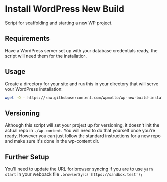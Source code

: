 # Install WordPress New Build

Script for scaffolding and starting a new WP project. 

## Requirements
Have a WordPress server set up with your database credentials ready, the script will need them for the installation. 

## Usage
Create a directory for your site and run this in your directory that will serve your WordPress installation:
```bash
wget -O - https://raw.githubusercontent.com/wpmotto/wp-new-build-install/master/install.sh | bash
```

## Versioning
Although this script will set your project up for versioning, it doesn't init the actual repo in `./wp-content`. You will need to do that yourself once you're ready. However you can just follow the standard instructions for a new repo and make sure it's done in the wp-content dir. 

## Further Setup
You'll need to update the URL for browser syncing if you are to use `yarn start` in your webpack file `.browserSync('https://sandbox.test');`
